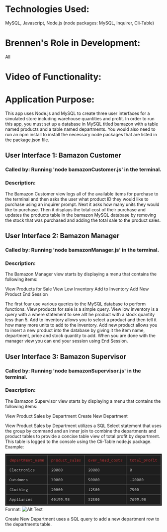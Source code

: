 #   Technologies Used:  
MySQL, Javascript, Node.js (node packages: MySQL, Inquirer, Cli-Table)

#   Brennen's Role in Development: 
All

#   Video of Functionality:

#   Application Purpose: 
This app uses Node.js and MySQL to create three user interfaces for a simulated store including warehouse quantities and profit.  In order to run this app, you must set up a database in MySQL titled bamazon with a table named products and a table named departments.  You would also need to run an npm install to install the necessary node packages that are listed in the package.json file.

## User Interface 1: Bamazon Customer 

### Called by:  Running 'node bamazonCustomer.js' in the terminal.

### Description: 
The Bamazon Customer view logs all of the available items for purchase to the terminal and then asks the user what product ID they would like to purchase using an inquirer prompt.  Next it asks how many units they would like to purchase.  Then it displays the total cost of their purchase and updates the products table in the bamazon MySQL database  by removing the stock that was purchased and adding the total sale to the product sales.

## User Interface 2: Bamazon Manager

### Called by:  Running 'node bamazonManager.js' in the terminal.

### Description:  
The Bamazon Manager view starts by displaying a menu that contains the following items: 

View Products for Sale
View Low Inventory
Add to Inventory
Add New Product
End Session

The first four use various queries to the MySQL database to perform functions.   View products for sale is a simple query.  View low inventory is a query with a where statement to see allt he product with a stock quantity less than 5.  Add to inventory allows you to select a product and then tell it how many more units to add to the inventory.  Add new product allows you to insert a new product into the database by giving it the item name, department, price and stock quantity to add.  When you are done with the manager view you can end your session using End Session.


## User Interface 3: Bamazon Supervisor

### Called by:  Running 'node bamazonSupervisor.js' in the terminal.

### Description:  
The Bamazon Supervisor view starts by displaying a menu that contains the following items: 

View Product Sales by Department
Create New Department

View Product Sales by Department utilizes a SQL Select statement that uses the group by command and an inner join to combine the departments and product tables to provide a concise table view of total profit by department.  This table is logged to the console using the Cli-Table node.js package.  Example:

![GitHub Logo](/images/table.JPG)
Format: ![Alt Text](url)


Create New Department uses a SQL query to add a new department row to the departments table.
